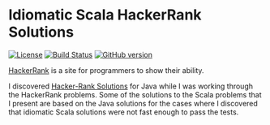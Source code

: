 # Idiomatic Scala HackerRank Solutions

[![License](https://img.shields.io/badge/License-Apache%202.0-blue.svg)](https://opensource.org/licenses/Apache-2.0)
[![Build Status](https://travis-ci.org/mslinn/hacker-rank.svg?branch=master)](https://travis-ci.org/mslinn/hacker-rank)
[![GitHub version](https://badge.fury.io/gh/mslinn%2Fhacker-rank.svg)](https://badge.fury.io/gh/mslinn%2Fhacker-rank)

[HackerRank](https://hackerrank.com) is a site for programmers to show their ability.

I discovered [Hacker-Rank Solutions](https://github.com/rshaghoulian/HackerRank_solutions) for Java while I was working through the HackerRank problems. 
Some of the solutions to the Scala problems that I present are based on the Java solutions for the cases where I discovered that idiomatic Scala solutions were not fast enough to pass the tests.
